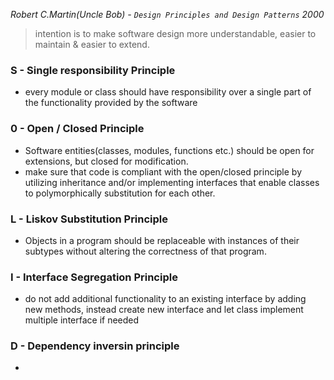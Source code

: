 <i>Robert C.Martin(Uncle Bob) - `Design Principles and Design Patterns` 2000</i>

> intention is to make software design more understandable, easier to maintain & easier to extend.

### S - Single responsibility Principle
 - every module or class should have responsibility over a single part of the functionality provided by the software

### 0 - Open / Closed Principle
 - Software entities(classes, modules, functions etc.) should be open for extensions, but closed for modification.
 - make sure that code is compliant with the open/closed principle by utilizing inheritance and/or implementing interfaces that enable classes to polymorphically substitution for each other.
### L - Liskov Substitution Principle
 - Objects in a program should be replaceable with instances of their subtypes without altering the correctness of that program.
### I - Interface Segregation Principle
 - do not add additional functionality to an existing interface by adding new methods, instead create new interface and let class implement multiple interface if needed
### D - Dependency inversin principle
 - 
